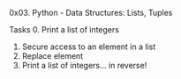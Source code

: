0x03. Python - Data Structures: Lists, Tuples

Tasks
0. Print a list of integers
1. Secure access to an element in a list
2. Replace element
3. Print a list of integers... in reverse!
